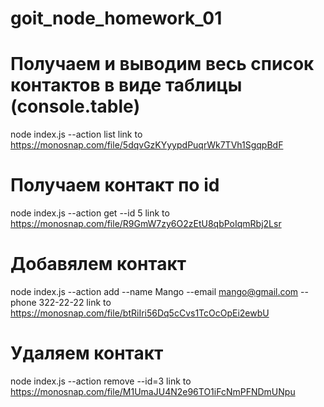 # goit_node_homework_01

# Получаем и выводим весь список контактов в виде таблицы (console.table)
node index.js --action list
link to https://monosnap.com/file/5dqvGzKYyypdPuqrWk7TVh1SgqpBdF

# Получаем контакт по id
node index.js --action get --id 5
link to https://monosnap.com/file/R9GmW7zy6O2zEtU8qbPoIqmRbj2Lsr

# Добавялем контакт
node index.js --action add --name Mango --email mango@gmail.com --phone 322-22-22
link to https://monosnap.com/file/btRiIri56Dq5cCvs1TcOcOpEi2ewbU

# Удаляем контакт
node index.js --action remove --id=3
link to https://monosnap.com/file/M1UmaJU4N2e96TO1iFcNmPFNDmUNpu
